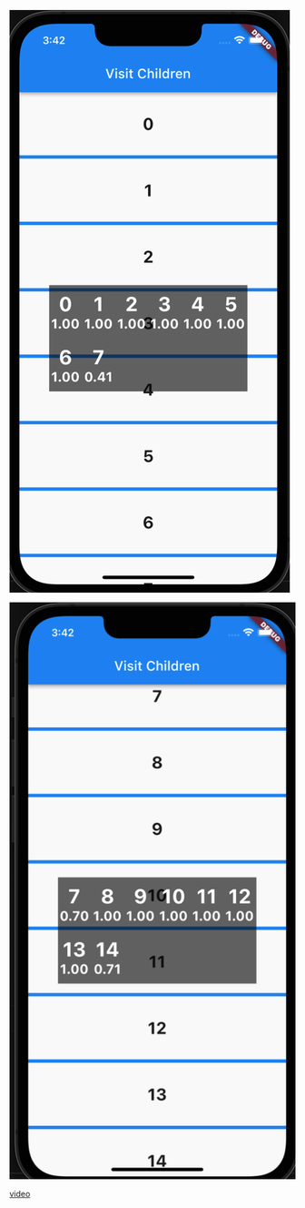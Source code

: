 ![image](https://github.com/Jokergz/flutter_visit_children/blob/main/img/1.png)


![image](https://github.com/Jokergz/flutter_visit_children/blob/main/img/2.png)


[video](https://github.com/Jokergz/flutter_visit_children/blob/main/img/3.mov)
